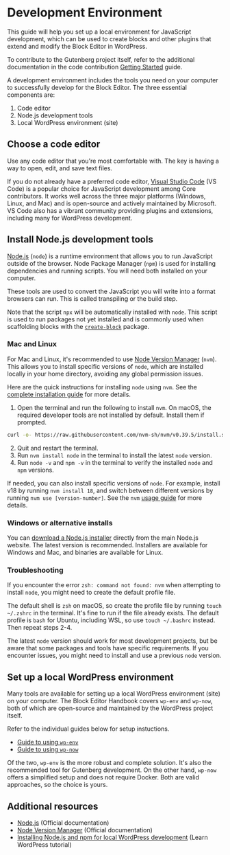 # Development Environment

This guide will help you set up a local environment for JavaScript development, which can be used to create blocks and other plugins that extend and modify the Block Editor in WordPress.

To contribute to the Gutenberg project itself, refer to the additional documentation in the code contribution [Getting Started](/docs/contributors/code/getting-started-with-code-contribution.md) guide.

A development environment includes the tools you need on your computer to successfully develop for the Block Editor. The three essential components are:

1.  Code editor
2.  Node.js development tools
3.  Local WordPress environment (site)

## Choose a code editor

Use any code editor that you're most comfortable with. The key is having a way to open, edit, and save text files.

If you do not already have a preferred code editor, [Visual Studio Code](https://code.visualstudio.com/) (VS Code) is a popular choice for JavaScript development among Core contributors. It works well across the three major platforms (Windows, Linux, and Mac) and is open-source and actively maintained by Microsoft. VS Code also has a vibrant community providing plugins and extensions, including many for WordPress development.

## Install Node.js development tools

[Node.js](https://nodejs.org/en) (`node`) is a runtime environment that allows you to run JavaScript outside of the browser. Node Package Manager (`npm`) is used for installing dependencies and running scripts. You will need both installed on your computer. 

These tools are used to convert the JavaScript you will write into a format browsers can run. This is called transpiling or the build step.

Note that the script `npx` will be automatically installed with `node`. This script is used to run packages not yet installed and is commonly used when scaffolding blocks with the [`create-block`](https://developer.wordpress.org/block-editor/reference-guides/packages/packages-create-block/) package.

### Mac and Linux

For Mac and Linux, it's recommended to use [Node Version Manager](https://github.com/nvm-sh/nvm) (`nvm`). This allows you to install specific versions of `node`, which are installed locally in your home directory, avoiding any global permission issues.

Here are the quick instructions for installing `node` using `nvm`. See the [complete installation guide](https://github.com/nvm-sh/nvm#installing-and-updating) for more details.

1. Open the terminal and run the following to install `nvm`. On macOS, the required developer tools are not installed by default. Install them if prompted.

```sh
curl -o- https://raw.githubusercontent.com/nvm-sh/nvm/v0.39.5/install.sh | bash
```

2. Quit and restart the terminal.
3. Run `nvm install node` in the terminal to install the latest `node` version.
4. Run `node -v` and `npm -v` in the terminal to verify the installed `node` and `npm` versions.

If needed, you can also install specific versions of `node`. For example, install v18 by running `nvm install 18`, and switch between different versions by running `nvm use [version-number]`. See the `nvm` [usage guide](https://github.com/nvm-sh/nvm#usage) for more details.

### Windows or alternative installs

You can [download a Node.js installer](https://nodejs.org/en/download/) directly from the main Node.js website. The latest version is recommended. Installers are available for Windows and Mac, and binaries are available for Linux.

### Troubleshooting

If you encounter the error `zsh: command not found: nvm` when attempting to install `node`, you might need to create the default profile file. 

The default shell is `zsh` on macOS, so create the profile file by running `touch ~/.zshrc` in the terminal. It's fine to run if the file already exists. The default profile is `bash` for Ubuntu, including WSL, so use `touch ~/.bashrc` instead. Then repeat steps 2-4.

The latest `node` version should work for most development projects, but be aware that some packages and tools have specific requirements. If you encounter issues, you might need to install and use a previous `node` version.

## Set up a local WordPress environment

Many tools are available for setting up a local WordPress environment (site) on your computer. The Block Editor Handbook covers `wp-env` and `wp-now`, both of which are open-source and maintained by the WordPress project itself. 

Refer to the individual guides below for setup instuctions.

-   [Guide to using `wp-env`](/docs/getting-started/devenv/guide-to-using-wp-env.md)
-   [Guide to using `wp-now`](/docs/getting-started/devenv/guide-to-using-wp-now.md)

Of the two, `wp-env` is the more robust and complete solution. It's also the recommended tool for Gutenberg development. On the other hand, `wp-now` offers a simplified setup and does not require Docker. Both are valid approaches, so the choice is yours.

## Additional resources

-   [Node.js](https://nodejs.org/en) (Official documentation)
-   [Node Version Manager](https://github.com/nvm-sh/nvm) (Official documentation)
-   [Installing Node.js and npm for local WordPress development](https://learn.wordpress.org/tutorial/installing-node-js-and-npm-for-local-wordpress-development/) (Learn WordPress tutorial)